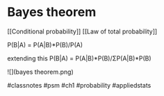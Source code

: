 # Bayes theorem

[[Conditional probability]] [[Law of total probability]]

P(B|A) = P(A|B)*P(B)/P(A)

extending this
P(B|A) = P(A|B)*P(B)/ΣP(A|B)*P(B)

![](bayes theorem.png)

#classnotes #psm #ch1 #probability #appliedstats
